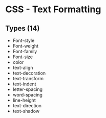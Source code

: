 # CSS - Text Formatting

## Types (14)

- Font-style
- Font-weight
- Font-family
- Font-size
- color
- text-align
- text-decoration
- text-transform
- text-indent
- letter-spacing
- word-spacing
- line-height
- text-direction
- text-shadow
